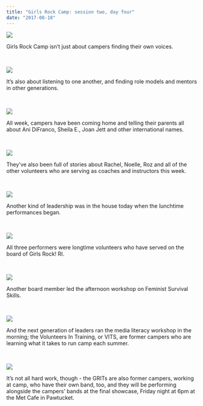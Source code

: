 ```yaml
---
title: "Girls Rock Camp: session two, day four"
date: "2017-08-18"
---
```


[![](http://girlsrockri.org/wp-content/uploads/2017/08/02-04-01.jpg)](http://girlsrockri.org/wp-content/uploads/2017/08/02-04-01.jpg)

Girls Rock Camp isn’t just about campers finding their own voices.

 

[![](http://girlsrockri.org/wp-content/uploads/2017/08/02-04-02.jpg)](http://girlsrockri.org/wp-content/uploads/2017/08/02-04-02.jpg)

It’s also about listening to one another, and finding role models and mentors in other generations.

 

[![](http://girlsrockri.org/wp-content/uploads/2017/08/02-04-03.jpg)](http://girlsrockri.org/wp-content/uploads/2017/08/02-04-03.jpg)

All week, campers have been coming home and telling their parents all about Ani DiFranco, Sheila E., Joan Jett and other international names.

 

[![](http://girlsrockri.org/wp-content/uploads/2017/08/02-04-04.jpg)](http://girlsrockri.org/wp-content/uploads/2017/08/02-04-04.jpg)

They’ve also been full of stories about Rachel, Noelle, Roz and all of the other volunteers who are serving as coaches and instructors this week.

 

[![](http://girlsrockri.org/wp-content/uploads/2017/08/02-04-06.jpg)](http://girlsrockri.org/wp-content/uploads/2017/08/02-04-06.jpg)

Another kind of leadership was in the house today when the lunchtime performances began.

 

[![](http://girlsrockri.org/wp-content/uploads/2017/08/02-04-05.jpg)](http://girlsrockri.org/wp-content/uploads/2017/08/02-04-05.jpg)

All three performers were longtime volunteers who have served on the board of Girls Rock! RI.

 

[![](http://girlsrockri.org/wp-content/uploads/2017/08/02-04-07.jpg)](http://girlsrockri.org/wp-content/uploads/2017/08/02-04-07.jpg)

Another board member led the afternoon workshop on Feminist Survival Skills.

 

[![](http://girlsrockri.org/wp-content/uploads/2017/08/02-04-08.jpg)](http://girlsrockri.org/wp-content/uploads/2017/08/02-04-08.jpg)

And the next generation of leaders ran the media literacy workshop in the morning; the Volunteers In Training, or VITS, are former campers who are learning what it takes to run camp each summer.

 

[![](http://girlsrockri.org/wp-content/uploads/2017/08/02-04-09.jpg)](http://girlsrockri.org/wp-content/uploads/2017/08/02-04-09.jpg)

It’s not all hard work, though - the GRITs are also former campers, working at camp, who have their own band, too, and they will be performing alongside the campers’ bands at the final showcase, Friday night at 6pm at the Met Cafe in Pawtucket.
